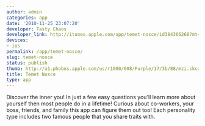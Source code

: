 ```yaml
---
author: admin
categories: app
date: '2010-11-25 23:07:20'
developer: Tasty Chaos
developer_link: http://itunes.apple.com/app/temet-nosce/id384366268?mt=8#
devices: 
- ios
permalink: /app/temet-nosce/
slug: temet-nosce
status: publish
thumb: http://a1.phobos.apple.com/us/r1000/008/Purple/17/3b/88/mzi.skcodipd.175x175-75.jpg
title: Temet Nosce
type: app
---
```


Discover the inner you! In just a few easy questions you'll learn more about yourself then most people do in a lifetime! Curious about co-workers, your boss, friends, and family this app can figure them out too! Each personality type includes two famous people that you share traits with.